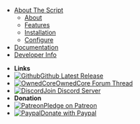 * [About The Script](/)
  * [About](/main/wingmanreloaded)
  * [Features](/main/features)
  * [Installation](/main/installation)
  * [Configure](/main/configure)
* [Documentation](/doc/)
* [Developer Info](/dev/)
- **Links**
- [![Github](https://icongram.jgog.in/simple/github.svg?color=808080&size=32)Github Latest Release](https://github.com/BanditTech/WingmanReloaded/releases/latest)
- [![OwnedCore](https://icongram.jgog.in/material/brain.svg?size=32&color=808080)OwnedCore Forum Thread](https://www.ownedcore.com/forums/mmo/path-of-exile/poe-bots-programs/799983-wingmanreloaded-auto-flask-quit-mine-spell-loot-manage-filter-click.html#post4065545)
- [![Discord](https://icongram.jgog.in/simple/discord.svg?size=32&color=808080)Join Discord Server](https://discord.gg/fAxExs)
- **Donation**
- [![Patreon](https://icongram.jgog.in/simple/patreon.svg?size=32&color=808080)Pledge on Patreon](https://patreon.com/BanditTech)
- [![Paypal](https://icongram.jgog.in/simple/paypal.svg?size=32&color=808080)Donate with Paypal](https://www.paypal.com/cgi-bin/webscr?cmd=_donations&business=ESDL6W59QR63A&item_name=Open+Source+Script+Building&currency_code=USD&source=url)
